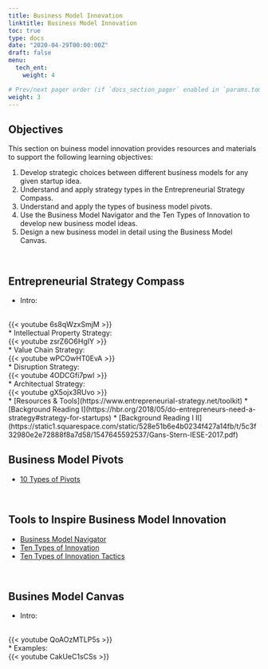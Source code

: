 ```yaml
---
title: Business Model Innovation
linktitle: Business Model Innovation
toc: true
type: docs
date: "2020-04-29T00:00:00Z"
draft: false
menu:
  tech_ent:
    weight: 4

# Prev/next pager order (if `docs_section_pager` enabled in `params.toml`)
weight: 3
---
```


## Objectives

This section on buiness model innovation provides resources and materials to support the following learning objectives:
1. Develop strategic choices between different business models for any given startup idea.
2. Understand and apply strategy types in the Entrepreneurial Strategy Compass.
3. Understand and apply the types of business model pivots.
4. Use the Business Model Navigator and the Ten Types of Innovation to develop new business model ideas.
5. Design a new business model in detail using the Business Model Canvas.

<br/>




## Entrepreneurial Strategy Compass
* Intro:
<br/>
{{< youtube 6s8qWzxSmjM >}}
<br/>
* Intellectual Property Strategy:
<br/>
{{< youtube zsrZ6O6HgIY >}}
<br/>
* Value Chain Strategy:
<br/>
{{< youtube wPCOwHT0EvA >}}
<br/>
* Disruption Strategy:
<br/>
{{< youtube 4ODCGfi7pwI >}}
<br/>
* Architectual Strategy:
<br/>
{{< youtube gX5ojx3RUvo >}}
<br/>
* [Resources & Tools](https://www.entrepreneurial-strategy.net/toolkit)
* [Background Reading  I](https://hbr.org/2018/05/do-entrepreneurs-need-a-strategy#strategy-for-startups)
* [Background Reading  I II](https://static1.squarespace.com/static/528e51b6e4b0234f427a14fb/t/5c3f32980e2e72888f8a7d58/1547645592537/Gans-Stern-IESE-2017.pdf)

<br/>

## Business Model Pivots
* [10 Types of Pivots](https://www.forbes.com/sites/martinzwilling/2011/09/16/top-10-ways-entrepreneurs-pivot-a-lean-startup/#d78a0202d2bd)

<br/>

## Tools to Inspire Business Model Innovation
* [Business Model Navigator](https://www.thegeniusworks.com/wp-content/uploads/2017/06/St-Gallen-Business-Model-Innovation-Paper.pdf)
* [Ten Types of Innovation](https://doblin.com/dist/images/uploads/Doblin_TenTypesBrochure_Web.pdf)
* [Ten Types of Innovation Tactics](https://doblin.com/dist/images/uploads/TenTypesInnovation.pdf)

<br/>

## Busines Model Canvas
* Intro:
<br/>
{{< youtube QoAOzMTLP5s >}}
<br/>
* Examples:
<br/>
{{< youtube CakUeC1sCSs >}}
<br/>





